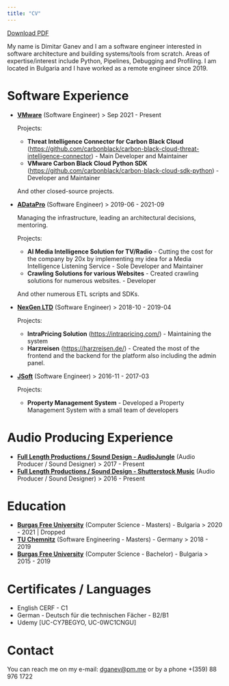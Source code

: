 ```yaml
---
title: "CV"
---
```


[Download PDF](/cv/cv.pdf)

My name is Dimitar Ganev and I am a software engineer interested in software architecture and building systems/tools from scratch. Areas of expertise/interest include Python, Pipelines, Debugging and Profiling. I am located in Bulgaria and I have worked as a remote engineer since 2019.

# **Software Experience**

* [**VMware**](https://www.vmware.com/) (Software Engineer) > Sep 2021 - Present

    Projects:

    - **Threat Intelligence Connector for Carbon Black Cloud** (https://github.com/carbonblack/carbon-black-cloud-threat-intelligence-connector) - Main Developer and Maintainer
    - **VMware Carbon Black Cloud Python SDK** (https://github.com/carbonblack/carbon-black-cloud-sdk-python) - Developer and Maintainer

    And other closed-source projects.

* [**ADataPro**](https://www.aiidatapro.com/) (Software Engineer) > 2019-06 - 2021-09

    Managing the infrastructure, leading an architectural decisions, mentoring.

    Projects:

    - **AI Media Intelligence Solution for TV/Radio** - Cutting the cost for the company by 20x by implementing my idea for a Media Intelligence Listening Service - Sole Developer and Maintainer
    - **Crawling Solutions for various Websites** - Created crawling solutions for numerous websites. - Developer 
    
    And other numerous ETL scripts and SDKs.


* [**NexGen LTD**](https://nex-gen.eu/) (Software Engineer) > 2018-10 - 2019-04

    Projects:

    - **IntraPricing Solution** (https://intrapricing.com/) - Maintaining the system
    - **Harzreisen** (https://harzreisen.de/) - Created the most of the frontend and the backend for the platform also including the admin panel.

* [**JSoft**](https://www.j-soft.net/) (Software Engineer) > 2016-11 - 2017-03

    Projects:

    - **Property Management System** - Developed a Property Management System with a small team of developers

# **Audio Producing Experience**

* [**Full Length Productions / Sound Design - AudioJungle**](https://audiojungle.net/user/fujimsc/portfolio) (Audio Producer / Sound Designer) > 2017 - Present
* [**Full Length Productions / Sound Design - Shutterstock Music**](https://www.shutterstock.com/music/artist/Fuji) (Audio Producer / Sound Designer) > 2016 - Present

# **Education**
* [**Burgas Free University**](https://www.bfu.bg/bg) (Computer Science - Masters) - Bulgaria > 2020 - 2021 | Dropped
* [**TU Chemnitz**](https://www.tu-chemnitz.de/index.html.en) (Software Engineering - Masters) - Germany > 2018 - 2019
* [**Burgas Free University**](https://www.bfu.bg/bg) (Computer Science - Bachelor) - Bulgaria > 2015 - 2019

# **Certificates / Languages**

- English CERF - C1
- German - Deutsch für die technischen Fächer - B2/B1
- Udemy [UC-CY7BEGYO, UC-0WC1CNGU]

# **Contact**

You can reach me on my e-mail: dganev@pm.me or by a phone +(359) 88 976 1722